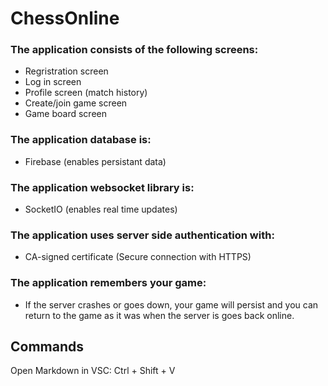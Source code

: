 # ChessOnline

### The application consists of the following screens:

- Regristration screen
- Log in screen
- Profile screen (match history)
- Create/join game screen
- Game board screen

### The application database is:

- Firebase (enables persistant data)

### The application websocket library is:

- SocketIO (enables real time updates)

### The application uses server side authentication with:

- CA-signed certificate (Secure connection with HTTPS)

### The application remembers your game:

- If the server crashes or goes down, your game will persist and you can return to the game as it
  was when the server is goes back online.

## Commands

Open Markdown in VSC: Ctrl + Shift + V
